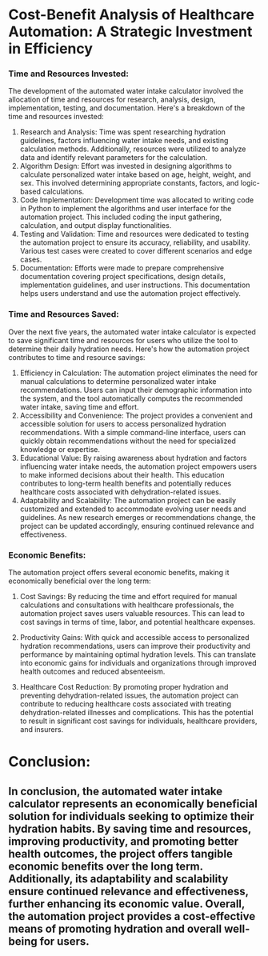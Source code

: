 # Cost-Benefit Analysis of Healthcare Automation: A Strategic Investment in Efficiency

### Time and Resources Invested:
The development of the automated water intake calculator involved the allocation of time and resources for research, analysis, design, implementation, testing, and documentation. Here's a breakdown of the time and resources invested:
1. Research and Analysis:
    Time was spent researching hydration guidelines, factors influencing water intake needs, and existing calculation methods. Additionally, resources were utilized to analyze data and identify relevant parameters for the calculation.
2. Algorithm Design:
    Effort was invested in designing algorithms to calculate personalized water intake based on age, height, weight, and sex. This involved determining appropriate constants, factors, and logic-based calculations.
3. Code Implementation:
    Development time was allocated to writing code in Python to implement the algorithms and user interface for the automation project. This included coding the input gathering, calculation, and output display functionalities.
4. Testing and Validation:
    Time and resources were dedicated to testing the automation project to ensure its accuracy, reliability, and usability. Various test cases were created to cover different scenarios and edge cases.
5. Documentation:
    Efforts were made to prepare comprehensive documentation covering project specifications, design details, implementation guidelines, and user instructions. This documentation helps users understand and use the automation project effectively.

### Time and Resources Saved:
Over the next five years, the automated water intake calculator is expected to save significant time and resources for users who utilize the tool to determine their daily hydration needs. Here's how the automation project contributes to time and resource savings:
1. Efficiency in Calculation:
    The automation project eliminates the need for manual calculations to determine personalized water intake recommendations. Users can input their demographic information into the system, and the tool automatically computes the recommended water intake, saving time and effort.
2. Accessibility and Convenience:
    The project provides a convenient and accessible solution for users to access personalized hydration recommendations. With a simple command-line interface, users can quickly obtain recommendations without the need for specialized knowledge or expertise.
3. Educational Value:
    By raising awareness about hydration and factors influencing water intake needs, the automation project empowers users to make informed decisions about their health. This education contributes to long-term health benefits and potentially reduces healthcare costs associated with dehydration-related issues.
4. Adaptability and Scalability:
    The automation project can be easily customized and extended to accommodate evolving user needs and guidelines. As new research emerges or recommendations change, the project can be updated accordingly, ensuring continued relevance and effectiveness.

### Economic Benefits:
The automation project offers several economic benefits, making it economically beneficial over the long term:
1. Cost Savings:
    By reducing the time and effort required for manual calculations and consultations with healthcare professionals, the automation project saves users valuable resources. This can lead to cost savings in terms of time, labor, and potential healthcare expenses.

2. Productivity Gains:
    With quick and accessible access to personalized hydration recommendations, users can improve their productivity and performance by maintaining optimal hydration levels. This can translate into economic gains for individuals and organizations through improved health outcomes and reduced absenteeism.
3. Healthcare Cost Reduction:
    By promoting proper hydration and preventing dehydration-related issues, the automation project can contribute to reducing healthcare costs associated with treating dehydration-related illnesses and complications. This has the potential to result in significant cost savings for individuals, healthcare providers, and insurers.


# Conclusion:
## In conclusion, the automated water intake calculator represents an economically beneficial solution for individuals seeking to optimize their hydration habits. By saving time and resources, improving productivity, and promoting better health outcomes, the project offers tangible economic benefits over the long term. Additionally, its adaptability and scalability ensure continued relevance and effectiveness, further enhancing its economic value. Overall, the automation project provides a cost-effective means of promoting hydration and overall well-being for users.